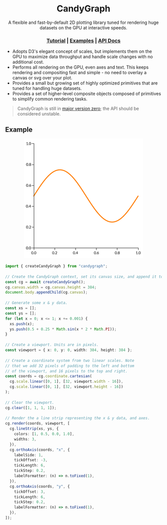 <h1 align="center">
  CandyGraph
</h1>

<div align="center">
  A flexible and fast-by-default 2D plotting library tuned for rendering huge datasets on the GPU at interactive speeds.
</div>

<div align="center">
  <h3 align="center">
    <a href="https://wwwtyro.github.io/candygraph/tutorial/dist/">Tutorial</a> |
    <a href="https://wwwtyro.github.io/candygraph/examples/dist/">Examples</a> |
    <a href="https://github.com/wwwtyro/candygraph/blob/master/docs/API.md">API Docs</a>
  </h3>
</div>

- Adopts D3's elegant concept of scales, but implements them on the GPU to maximize data throughput and handle scale changes with no additional cost.
- Performs all rendering on the GPU, even axes and text. This keeps rendering and compositing fast and simple - no need to overlay a canvas or svg over your plot.
- Provides a small but growing set of highly optimized primitives that are tuned for handling huge datasets.
- Provides a set of higher-level composite objects composed of primitives to simplify common rendering tasks.

> CandyGraph is still in [major version zero](https://semver.org/#spec-item-4); the API should be considered unstable.

## Example

<p align="center">
  <img src="media/simple-plot.png">
</p>

```ts
import { createCandyGraph } from "candygraph";

// Create the CandyGraph context, set its canvas size, and append it to the document.
const cg = await createCandyGraph();
cg.canvas.width = cg.canvas.height = 384;
document.body.appendChild(cg.canvas);

// Generate some x & y data.
const xs = [];
const ys = [];
for (let x = 0; x <= 1; x += 0.001) {
  xs.push(x);
  ys.push(0.5 + 0.25 * Math.sin(x * 2 * Math.PI));
}

// Create a viewport. Units are in pixels.
const viewport = { x: 0, y: 0, width: 384, height: 384 };

// Create a coordinate system from two linear scales. Note
// that we add 32 pixels of padding to the left and bottom
// of the viewport, and 16 pixels to the top and right.
const coords = cg.coordinate.cartesian(
  cg.scale.linear([0, 1], [32, viewport.width - 16]),
  cg.scale.linear([0, 1], [32, viewport.height - 16])
);

// Clear the viewport.
cg.clear([1, 1, 1, 1]);

// Render the a line strip representing the x & y data, and axes.
cg.render(coords, viewport, [
  cg.lineStrip(xs, ys, {
    colors: [1, 0.5, 0.0, 1.0],
    widths: 3,
  }),
  cg.orthoAxis(coords, "x", {
    labelSide: 1,
    tickOffset: -3,
    tickLength: 6,
    tickStep: 0.2,
    labelFormatter: (n) => n.toFixed(1),
  }),
  cg.orthoAxis(coords, "y", {
    tickOffset: 3,
    tickLength: 6,
    tickStep: 0.2,
    labelFormatter: (n) => n.toFixed(1),
  }),
]);
```
